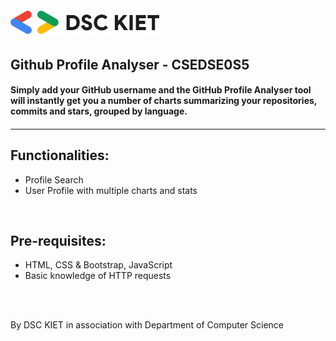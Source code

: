 <img width="240" src="https://raw.githubusercontent.com/dsckiet/resources/master/dsckiet-logo.png" />
<h2 align="left"> Github Profile Analyser - CSEDSE0S5 </h2>
<h4 align="left"> Simply add your GitHub username and the GitHub Profile Analyser tool will instantly get you a number of charts summarizing your repositories, commits and stars, grouped by language.<h4>

---


<h2>Functionalities:</h2>
<ul>
	<li>Profile Search</li>
	<li>User Profile with multiple charts and stats</li>
</ul>

<br>


<h2>Pre-requisites:</h2>
<ul>
	<li>HTML, CSS & Bootstrap, JavaScript</li>
	<li>Basic knowledge of HTTP requests</li>
</ul>

<br>
<br>


By DSC KIET in association with Department of Computer Science

